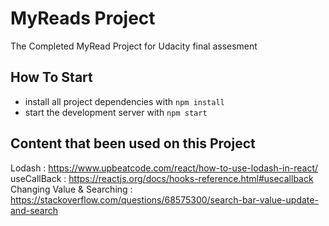# MyReads Project

The Completed MyRead Project for Udacity final assesment

## How To Start

- install all project dependencies with `npm install`
- start the development server with `npm start`

## Content that been used on this Project

Lodash : https://www.upbeatcode.com/react/how-to-use-lodash-in-react/
useCallBack : https://reactjs.org/docs/hooks-reference.html#usecallback
Changing Value & Searching : https://stackoverflow.com/questions/68575300/search-bar-value-update-and-search
